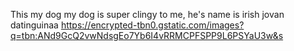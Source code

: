
This my dog my dog is super clingy to me, he's name is irish jovan datinguinaa 
https://encrypted-tbn0.gstatic.com/images?q=tbn:ANd9GcQ2vwNdsgEo7Yb6I4vRRMCPFSPP9L6PSYaU3w&s
